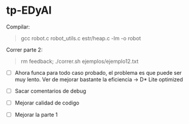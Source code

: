 # tp-EDyAI

Compilar:

>  gcc robot.c robot_utils.c estr/heap.c -lm -o robot

Correr parte 2:

> rm feedback; ./correr.sh ejemplos/ejemplo12.txt

- [ ] Ahora funca para todo caso probado, el problema es que puede ser muy lento. Ver de mejorar bastante la eficiencia -> D* Lite optimized

- [ ] Sacar comentarios de debug

- [ ] Mejorar calidad de codigo

- [ ] Mejorar la parte 1